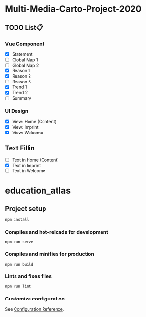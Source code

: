 # Multi-Media-Carto-Project-2020

## TODO List:clipboard:
### Vue Component
- [x] Statement
- [ ] Global Map 1
- [ ] Global Map 2
- [x] Reason 1
- [x] Reason 2
- [ ] Reason 3
- [x] Trend 1
- [x] Trend 2
- [ ] Summary

### UI Design
- [x] View: Home (Content)
- [x] View: Imprint
- [x] View: Welcome

## Text Fillin
- [ ] Text in Home (Content)
- [x] Text in Imprint
- [ ] Text in Welcome

# education_atlas

## Project setup
```
npm install
```

### Compiles and hot-reloads for development
```
npm run serve
```

### Compiles and minifies for production
```
npm run build
```

### Lints and fixes files
```
npm run lint
```

### Customize configuration
See [Configuration Reference](https://cli.vuejs.org/config/).

